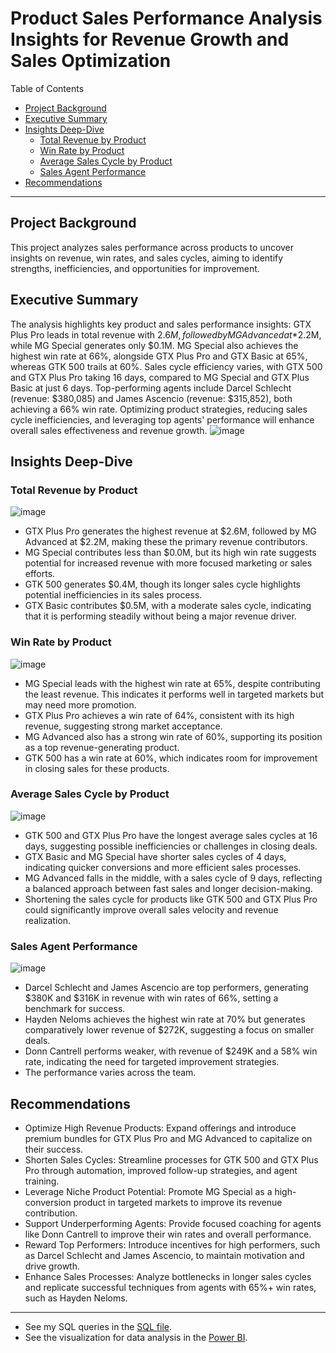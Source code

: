 # Product Sales Performance Analysis Insights for Revenue Growth and Sales Optimization
Table of Contents

- [Project Background](#project-background)
- [Executive Summary](#executive-summary)
- [Insights Deep-Dive](#insights-deep-dive)
    - [Total Revenue by Product](#total-revenue-by-product)
    - [Win Rate by Product](#win-rate-by-product)
    - [Average Sales Cycle by Product](#average-sales-cycle-by-product)
    - [Sales Agent Performance](#sales-agent-performance)
- [Recommendations](#recommendations)

***
## Project Background
This project analyzes sales performance across products to uncover insights on revenue, win rates, and sales cycles, aiming to identify strengths, inefficiencies, and opportunities for improvement.

## Executive Summary
The analysis highlights key product and sales performance insights: GTX Plus Pro leads in total revenue with $2.6M, followed by MG Advanced at *$2.2M, while MG Special generates only $0.1M. MG Special also achieves the highest win rate at 66%, alongside GTX Plus Pro and GTX Basic at 65%, whereas GTK 500 trails at 60%. Sales cycle efficiency varies, with GTX 500 and GTX Plus Pro taking 16 days, compared to MG Special and GTX Plus Basic at just 6 days. Top-performing agents include Darcel Schlecht (revenue: $380,085) and James Ascencio (revenue: $315,852), both achieving a 66% win rate. Optimizing product strategies, reducing sales cycle inefficiencies, and leveraging top agents' performance will enhance overall sales effectiveness and revenue growth.
![image](https://github.com/user-attachments/assets/2c19744e-3853-4600-9c02-9ef06cb722f3)

## Insights Deep-Dive
### Total Revenue by Product
![image](https://github.com/user-attachments/assets/028607a7-e88f-4121-86c7-60db84a182c0)

- GTX Plus Pro generates the highest revenue at $2.6M, followed by MG Advanced at $2.2M, making these the primary revenue contributors.
- MG Special contributes less than $0.0M, but its high win rate suggests potential for increased revenue with more focused marketing or sales efforts.
- GTK 500 generates $0.4M, though its longer sales cycle highlights potential inefficiencies in its sales process.
- GTX Basic contributes $0.5M, with a moderate sales cycle, indicating that it is performing steadily without being a major revenue driver.

### Win Rate by Product
![image](https://github.com/user-attachments/assets/17613b7c-1820-43b9-adf4-33bec482aa41)

- MG Special leads with the highest win rate at 65%, despite contributing the least revenue. This indicates it performs well in targeted markets but may need more promotion.
- GTX Plus Pro achieves a win rate of 64%, consistent with its high revenue, suggesting strong market acceptance.
- MG Advanced also has a strong win rate of 60%, supporting its position as a top revenue-generating product.
- GTK 500 has a win rate at 60%, which indicates room for improvement in closing sales for these products.

### Average Sales Cycle by Product
![image](https://github.com/user-attachments/assets/9436f75d-38b8-4b67-a195-290c61fa0090)

- GTK 500 and GTX Plus Pro have the longest average sales cycles at 16 days, suggesting possible inefficiencies or challenges in closing deals.
- GTX Basic and MG Special have shorter sales cycles of 4 days, indicating quicker conversions and more efficient sales processes.
- MG Advanced falls in the middle, with a sales cycle of 9 days, reflecting a balanced approach between fast sales and longer decision-making.
- Shortening the sales cycle for products like GTK 500 and GTX Plus Pro could significantly improve overall sales velocity and revenue realization.  

### Sales Agent Performance
![image](https://github.com/user-attachments/assets/49132404-f190-45d5-8613-a4e062fbf4a6)

- Darcel Schlecht and James Ascencio are top performers, generating $380K and $316K in revenue with win rates of 66%, setting a benchmark for success.
- Hayden Neloms achieves the highest win rate at 70% but generates comparatively lower revenue of $272K, suggesting a focus on smaller deals.
- Donn Cantrell performs weaker, with revenue of $249K and a 58% win rate, indicating the need for targeted improvement strategies.
- The performance varies across the team.

## Recommendations
- Optimize High Revenue Products: Expand offerings and introduce premium bundles for GTX Plus Pro and MG Advanced to capitalize on their success.
- Shorten Sales Cycles: Streamline processes for GTK 500 and GTX Plus Pro through automation, improved follow-up strategies, and agent training.
- Leverage Niche Product Potential: Promote MG Special as a high-conversion product in targeted markets to improve its revenue contribution.
- Support Underperforming Agents: Provide focused coaching for agents like Donn Cantrell to improve their win rates and overall performance.
- Reward Top Performers: Introduce incentives for high performers, such as Darcel Schlecht and James Ascencio, to maintain motivation and drive growth.
- Enhance Sales Processes: Analyze bottlenecks in longer sales cycles and replicate successful techniques from agents with 65%+ win rates, such as Hayden Neloms.

***
- See my SQL queries in the [SQL file](https://github.com/KarKit2001/Product-Sales-Performance-Analysis-Insights-for-Revenue-Growth-and-Sales-Optimization/blob/main/Product-Sales-Performance-Analysis-Insights-for-Revenue-Growth-and-Sales-Optimization.sql).
- See the visualization for data analysis in the [Power BI](https://github.com/KarKit2001/Product-Sales-Performance-Analysis-Insights-for-Revenue-Growth-and-Sales-Optimization/blob/main/Product-Sales-Performance-Analysis-Insights-for-Revenue-Growth-and-Sales-Optimization.pbix).
